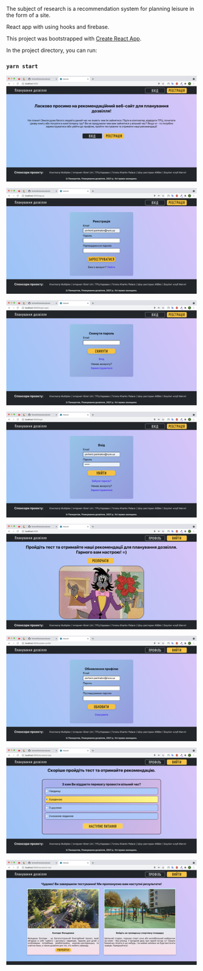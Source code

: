 The subject of research is a recommendation system for planning leisure in the form of a site.

React app with using hooks and firebase.

This project was bootstrapped with [Create React App](https://github.com/facebook/create-react-app).

In the project directory, you can run:

### `yarn start`

![Screenshot](/screenshots/screenshot.png)

![Screenshot](/screenshots/screenshot2.png)

![Screenshot](/screenshots/screenshot22.png)

![Screenshot](/screenshots/screenshot3.png)

![Screenshot](/screenshots/screenshot4.png)

![Screenshot](/screenshots/screenshot5.png)

![Screenshot](/screenshots/screenshot6.png)

![Screenshot](/screenshots/screenshot7.png)

